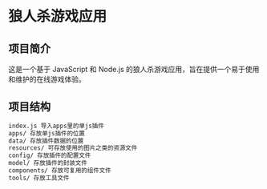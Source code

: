 # 狼人杀游戏应用

## 项目简介

这是一个基于 JavaScript 和 Node.js 的狼人杀游戏应用，旨在提供一个易于使用和维护的在线游戏体验。

## 项目结构

```txt
index.js 导入apps里的单js插件
apps/ 存放单js插件的位置
data/ 存放插件数据的位置
resources/ 可存放使用的图片之类的资源文件
config/ 存放插件的配置文件
model/ 存放插件的封装文件
components/ 存放可复用的组件文件
tools/ 存放工具文件
```
